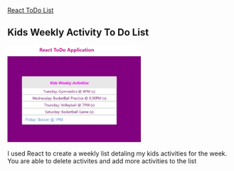 <a href="https://github.com/TennWilliams/React-ToDo-List"> React ToDo List </a>
## Kids Weekly Activity To Do List
<img src="screenshot.jpg" width="300">

I used React to create a weekly list detaling my kids activities for the week.  You are able to delete activites and add more activities to the list
